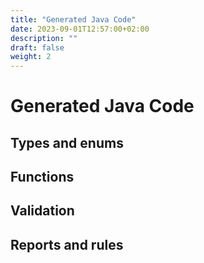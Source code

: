 ```yaml
---
title: "Generated Java Code"
date: 2023-09-01T12:57:00+02:00
description: ""
draft: false
weight: 2
---
```


# Generated Java Code

## Types and enums

## Functions

## Validation

## Reports and rules
